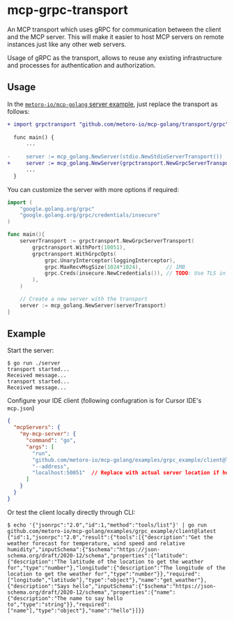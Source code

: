 # mcp-grpc-transport

An MCP transport which uses gRPC for communication between the client and the MCP server. This will make it easier to host MCP servers on remote instances just like any other web servers.

Usage of gRPC as the transport, allows to reuse any existing infrastructure and processes for authentication and authorization.

## Usage

In the [`metoro-io/mcp-golang` server example](https://github.com/metoro-io/mcp-golang?tab=readme-ov-file#server-example), just replace the transport as follows:

```diff
+ import grpctransport "github.com/metoro-io/mcp-golang/transport/grpc"
  
  func main() {
      ...
  
-     server := mcp_golang.NewServer(stdio.NewStdioServerTransport())
+     server := mcp_golang.NewServer(grpctransport.NewGrpcServerTransport())
      ...
  }
```

You can customize the server with more options if required:
```go
import (
	"google.golang.org/grpc"
	"google.golang.org/grpc/credentials/insecure"
)

func main(){
	serverTransport := grpctransport.NewGrpcServerTransport(
		grpctransport.WithPort(10051),
		grpctransport.WithGrpcOpts(
			grpc.UnaryInterceptor(loggingInterceptor),
			grpc.MaxRecvMsgSize(1024*1024),        // 1MB
			grpc.Creds(insecure.NewCredentials()), // TODO: Use TLS in production!
		),
	)

	// Create a new server with the transport
	server := mcp_golang.NewServer(serverTransport)
}
```


## Example

Start the server:
```console
$ go run ./server
transport started...
Received message...
transport started...
Received message...

```

Configure your IDE client (following confugration is for Cursor IDE's `mcp.json`)
```json
{
  "mcpServers": {
    "my-mcp-server": {
      "command": "go",
      "args": [
        "run",
        "github.com/metoro-io/mcp-golang/examples/grpc_example/client@latest",
        "--address",
        "localhost:50051"  // Replace with actual server location if hosted remotely
      ]
    }
  }
}
```

Or test the client locally directly through CLI:
```console
$ echo '{"jsonrpc":"2.0","id":1,"method":"tools/list"}' | go run github.com/metoro-io/mcp-golang/examples/grpc_example/client@latest
{"id":1,"jsonrpc":"2.0","result":{"tools":[{"description":"Get the weather forecast for temperature, wind speed and relative humidity","inputSchema":{"$schema":"https://json-schema.org/draft/2020-12/schema","properties":{"latitude":{"description":"The latitude of the location to get the weather for","type":"number"},"longitude":{"description":"The longitude of the location to get the weather for","type":"number"}},"required":["longitude","latitude"],"type":"object"},"name":"get_weather"},{"description":"Says hello","inputSchema":{"$schema":"https://json-schema.org/draft/2020-12/schema","properties":{"name":{"description":"The name to say hello to","type":"string"}},"required":["name"],"type":"object"},"name":"hello"}]}}
```

